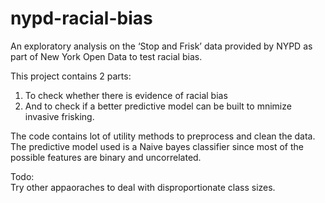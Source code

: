 # nypd-racial-bias
An exploratory analysis on the ‘Stop and Frisk’ data provided by NYPD as part of New York Open Data to test racial bias.

This project contains 2 parts:  
1. To check whether there is evidence of racial bias  
2. And to check if a better predictive model can be built to mnimize invasive frisking.
  
The code contains lot of utility methods to preprocess and clean the data.  
The predictive model used is a Naive bayes classifier since most of the possible features are binary and uncorrelated.

Todo:  
Try other appaoraches to deal with disproportionate class sizes.
